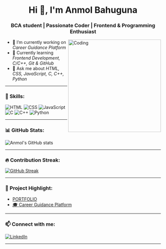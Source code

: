 <h1 align="center">Hi 👋, I'm Anmol Bahuguna</h1>
<h3 align="center">BCA student | Passionate Coder | Frontend & Programming Enthusiast</h3>

<img align="right" alt="Coding" width="300" src="https://media.giphy.com/media/qgQUggAC3Pfv687qPC/giphy.gif" />

- 🔭 I’m currently working on *Career Guidance Platform*
- 🌱 Currently learning *Frontend Development, C/C++, Git & GitHub*
- 💬 Ask me about *HTML, CSS, JavaScript, C, C++, Python*


---

### 🧠 Skills:
![HTML](https://img.shields.io/badge/-HTML5-orange?style=flat-square&logo=html5&logoColor=white)
![CSS](https://img.shields.io/badge/-CSS3-blue?style=flat-square&logo=css3&logoColor=white)
![JavaScript](https://img.shields.io/badge/-JavaScript-yellow?style=flat-square&logo=javascript&logoColor=black)
![C](https://img.shields.io/badge/-C-blue?style=flat-square&logo=c&logoColor=white)
![C++](https://img.shields.io/badge/-C++-00599C?style=flat-square&logo=cplusplus&logoColor=white)
![Python](https://img.shields.io/badge/-Python-3776AB?style=flat-square&logo=python&logoColor=white)

---

### 📊 GitHub Stats:
![Anmol's GitHub stats](https://github-readme-stats.vercel.app/api?username=AnmolBahuguna&show_icons=true&theme=tokyonight)

---

### 🔥 Contribution Streak:
[![GitHub Streak](https://streak-stats.demolab.com?user=AnmolBahuguna&theme=tokyonight)](https://git.io/streak-stats)

---

### 📎 Project Highlight:

- [PORTFOLIO](https:https://anmolportfolio122.netlify.app/)
- [🎓 Career Guidance Platform](https://careerguidanceweb.netlify.app/)


---

### 📫 Connect with me:
[![LinkedIn](https://img.shields.io/badge/-LinkedIn-0077B5?style=for-the-badge&logo=linkedin&logoColor=white)](https://www.linkedin.com/in/anmol-bahuguna-6728a633b?utm_source=share&utm_campaign=share_via&utm_content=profile&utm_medium=android_app)

---
